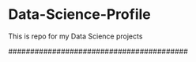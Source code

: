 # Data-Science-Profile
This is repo for my Data Science projects

#########################################
